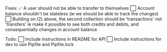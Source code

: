 Fixes:
✅ A user should not be able to transfer to themselves
⬜ Account balance shouldn't be stateless (ie we should be able to track the changes)
⬜ Building on (2) above, the second collection should be 'transactions' not 'transfers' ie make it possible to see both
credits and debits, and consequentially changes in account balance

Todo:
⬜ Include instructions in README for API
⬜ Include instructions for dev to use Pipfile and Pipfile.lock
